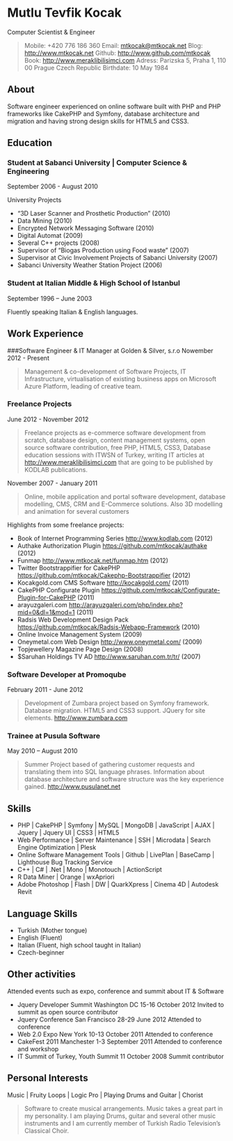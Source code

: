 # Mutlu Tevfik Kocak
Computer Scientist & Engineer

> Mobile: +420 776 186 360 
> Email: mtkocak@mtkocak.net 
> Blog: http://www.mtkocak.net 
> Github: http://www.github.com/mtkocak 
> Book: http://www.meraklibilisimci.com 
> Adress: Parizska 5, Praha 1, 110 00 Prague Czech Republic 
> Birthdate: 10 May 1984 

## About

Software engineer experienced on online software built with PHP and PHP frameworks like CakePHP and Symfony, database architecture and migration and having strong design skills for HTML5 and CSS3.

## Education

### Student at Sabanci University | Computer Science & Engineering
September 2006 - August 2010

University Projects 
* “3D Laser Scanner and Prosthetic Production” (2010)
* Data Mining (2010)
* Encrypted Network Messaging Software (2010)
* Digital Automat (2009)
* Several C++ projects (2008)
* Supervisor of “Biogas Production using Food waste” (2007) 
* Supervisor at Civic Involvement Projects of Sabanci University (2007)
* Sabanci University Weather Station Project (2006)

### Student at Italian Middle & High School of Istanbul 
September 1996 – June 2003 

Fluently speaking Italian & English languages. 

## Work Experience

###Software Engineer & IT Manager at Golden & Silver, s.r.o
Nowember 2012 - Present

> Management & co-development of Software Projects, IT Infrastructure, virtualisation of existing business apps on Microsoft Azure Platform, leading of creative team.

### Freelance Projects
June 2012 - November 2012

> Freelance projects as e-commerce software development from scratch, database design, content management systems, open source software contribution, free PHP, HTML5, CSS3, Database education sessions with ITWSN of Turkey, writing IT articles at http://www.meraklibilisimci.com that are going to be published by KODLAB publications.

November 2007 - January 2011

> Online, mobile application and portal software development, database modelling, CMS, CRM and E-Commerce solutions. Also 3D modelling and animation for several customers

Highlights from some freelance projects:
* Book of Internet Programming Series http://www.kodlab.com (2012)
* Authake Authorization Plugin https://github.com/mtkocak/authake  (2012)
* Funmap http://www.mtkocak.net/funmap.htm  (2012)
* Twitter Bootstrappifier for CakePHP https://github.com/mtkocak/Cakephp-Bootstrappifier  (2012)
* Kocakgold.com CMS Software http://kocakgold.com/  (2011)
* CakePHP Configurate Plugin https://github.com/mtkocak/Configurate-Plugin-for-CakePHP (2011)
* arayuzgaleri.com http://arayuzgaleri.com/php/index.php?mid=0&dl=1&mod=1 (2011)
* Radsis Web Development Design Pack https://github.com/mtkocak/Radsis-Webapp-Framework (2010)
* Online Invoice Management System (2009)
* Oneymetal.com Web Design http://www.oneymetal.com/ (2009)
* Topjewellery Magazine Page Design (2008)
* $Saruhan Holdings TV AD http://www.saruhan.com.tr/tr/ (2007)

### Software Developer at Promoqube
February 2011 - June 2012 

> Development of Zumbara project based on Symfony framework. Database migration. HTML5 and CSS3 support. JQuery for site elements. http://www.zumbara.com

### Trainee at Pusula Software 
May 2010 – August 2010
 
> Summer Project based of gathering customer requests and translating them into SQL language phrases. Information about database architecture and software structure was the key experience gained. http://www.pusulanet.net

## Skills

* PHP | CakePHP | Symfony | MySQL | MongoDB | JavaScript | AJAX | Jquery | Jquery UI | CSS3 | HTML5  
* Web Performance | Server Maintenance | SSH | Microdata | Search Engine Optimization | Plesk 
* Online Software Management Tools | Github | LivePlan | BaseCamp | Lighthouse Bug Tracking Service  
* C++ | C# | .Net | Mono | Monotouch | ActionScript 
* R Data Miner | Orange | wxApriori 
*  Adobe Photoshop | Flash | DW | QuarkXpress | Cinema 4D | Autodesk Revit 

## Language Skills

* Turkish (Mother tongue)
* English (Fluent)
* Italian (Fluent, high school taught in Italian) 
* Czech-beginner

## Other activities
Attended events such as expo, conference and summit about IT & Software 

* Jquery Developer Summit Washington DC 
    15-16 October 2012 Invited to summit as open source contributor 
* Jquery Conference San Francisco 
    28-29 June 2012 Attended to conference 
* Web 2.0 Expo New York 
    10-13 October 2011 Attended to conference 
* CakeFest 2011 Manchester 
    1-3 September 2011 Attended to conference and workshop 
* IT Summit of Turkey, Youth Summit 
    11 October 2008 Summit contributor 

## Personal Interests
Music | Fruity Loops | Logic Pro | Playing Drums and Guitar | Chorist 

> Software to create musical arrangements. Music takes a great part in my personality. I am playing Drums, guitar and several other music instruments and I am currently member of Turkish Radio Television’s Classical Choir.